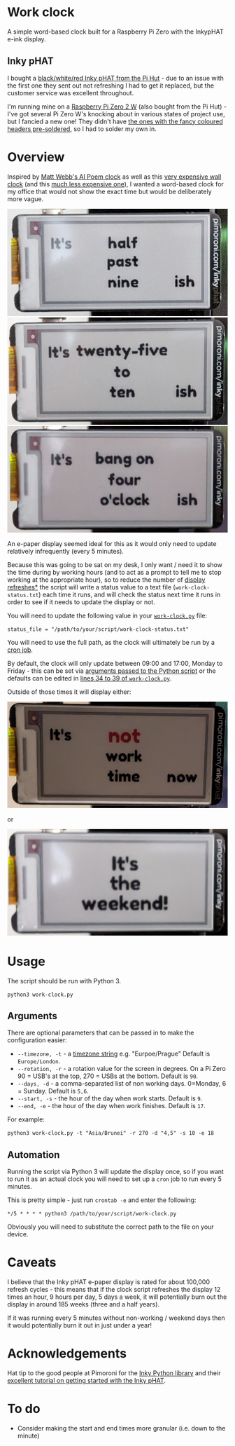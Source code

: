 # Work clock

A simple word-based clock built for a Raspberry Pi Zero with the InkypHAT e-ink display.

## Inky pHAT

I bought a [black/white/red Inky pHAT from the Pi Hut](https://thepihut.com/products/inky-phat) - due to an issue with the first one they sent out not refreshing I had to get it replaced, but the customer service was excellent throughout.

I'm running mine on a [Raspberry Pi Zero 2 W](https://thepihut.com/products/raspberry-pi-zero-2) (also bought from the Pi Hut) - I've got several Pi Zero W's knocking about in various states of project use, but I fancied a new one! They didn't have [the ones with the fancy coloured headers pre-soldered](https://thepihut.com/products/raspberry-pi-zero-2?variant=41181426942147), so I had to solder my own in.

# Overview

Inspired by [Matt Webb's AI Poem clock](https://www.kickstarter.com/projects/genmon/poem-1-the-ai-poetry-clock) as well as this [very expensive wall clock](https://www.jurawatches.co.uk/products/qlocktwo-classic-creators-edition-rust-wall-clock-45cm-fcenrt) (and this [much less expensive one](https://amzn.to/3SPwldn)), I wanted a word-based clock for my office that would not show the exact time but would be deliberately more vague.

![It's half past nine](/images/half-past.jpg)
![It's twenty-five to ten](/images/25-to.jpg)
![Bang on 4 o'clock](/images/on-the-hour.jpg)

An e-paper display seemed ideal for this as it would only need to update relatively infrequently (every 5 minutes).

Because this was going to be sat on my desk, I only want / need it to show the time during by working hours (and to act as a prompt to tell me to stop working at the appropriate hour), so to reduce the number of [display refreshes*](#caveats) the script will write a status value to a text file (`work-clock-status.txt`) each time it runs, and will check the status next time it runs in order to see if it needs to update the display or not.

You will need to update the following value in your [`work-clock.py`](work-clock.py#L42) file:

```
status_file = "/path/to/your/script/work-clock-status.txt"
```

You will need to use the full path, as the clock will ultimately be run by a [cron job](#automation).

By default, the clock will only update between 09:00 and 17:00, Monday to Friday - this can be set via [arguments passed to the Python script](#arguments) or the defaults can be edited in [lines 34 to 39 of `work-clock.py`](work-clock.py#L34-L39).

Outside of those times it will display either:

![It's not work time now](/images/not-work-time.jpg)

or

![It's the weekend!](/images/weekend.jpg)


# Usage

The script should be run with Python 3.

```
python3 work-clock.py
```

## Arguments

There are optional parameters that can be passed in to make the configuration easier:

* `--timezone, -t` - a [timezone string](https://en.wikipedia.org/wiki/List_of_tz_database_time_zones) e.g. "Eurpoe/Prague" Default is `Europe/London`.
* `--rotation, -r` - a rotation value for the screen in degrees. On a Pi Zero 90 = USB's at the top, 270 = USBs at the bottom. Default is `90`.
* `--days, -d` - a comma-separated list of non working days. 0=Monday, 6 = Sunday. Default is `5,6`.
* `--start, -s` - the hour of the day when work starts. Default is `9`.
* `--end, -e` - the hour of the day when work finishes. Default is `17`.

For example:

```
python3 work-clock.py -t "Asia/Brunei" -r 270 -d "4,5" -s 10 -e 18
```

## Automation

Running the script via Python 3 will update the display once, so if you want to run it as an actual clock you will need to set up a `cron` job to run every 5 minutes.

This is pretty simple - just run `crontab -e` and enter the following:

```
*/5 * * * * python3 /path/to/your/script/work-clock.py
```

Obviously you will need to substitute the correct path to the file on your device.

# Caveats

I believe that the Inky pHAT e-paper display is rated for about 100,000 refresh cycles - this means that if the clock script refreshes the display 12 times an hour, 9 hours per day, 5 days a week, it will potentially burn out the display in around 185 weeks (three and a half years).

If it was running every 5 minutes without non-working / weekend days then it would potentially burn it out in just under a year!

# Acknowledgements

Hat tip to the good people at Pimoroni for the [Inky Python library](https://github.com/pimoroni/inky) and their [excellent tutorial on getting started with the Inky pHAT](https://learn.pimoroni.com/article/getting-started-with-inky-phat).

# To do

* Consider making the start and end times more granular (i.e. down to the minute)